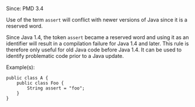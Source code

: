 Since: PMD 3.4

Use of the term `assert` will conflict with newer versions of Java since it is a reserved word.

Since Java 1.4, the token `assert` became a reserved word and using it as an identifier will
result in a compilation failure for Java 1.4 and later. This rule is therefore only useful
for old Java code before Java 1.4. It can be used to identify problematic code prior to a Java update.

Example(s):
```
public class A {
    public class Foo {
        String assert = "foo";
    }
}
```
